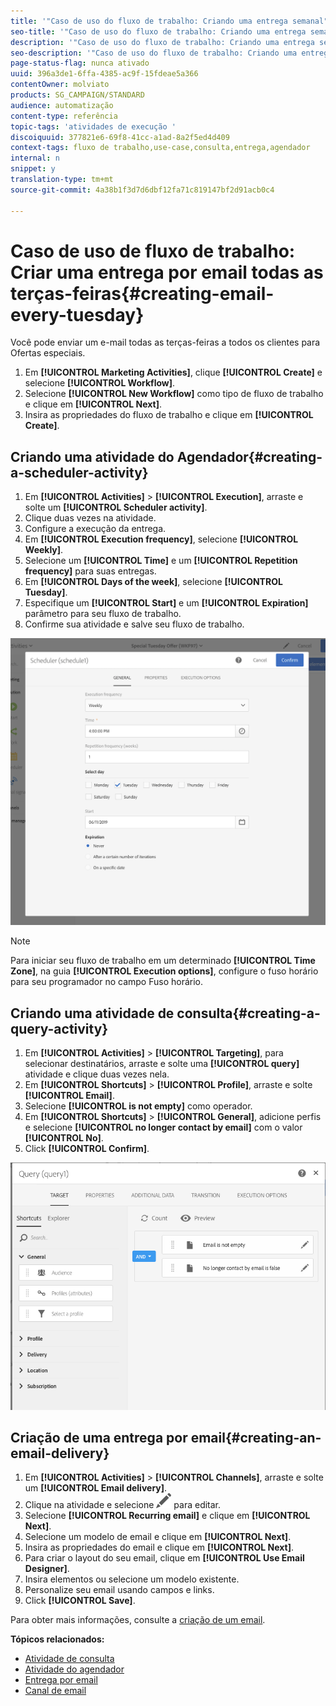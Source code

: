 ```yaml
---
title: '"Caso de uso do fluxo de trabalho: Criando uma entrega semanal"'
seo-title: '"Caso de uso do fluxo de trabalho: Criando uma entrega semanal"'
description: '"Caso de uso do fluxo de trabalho: Criando uma entrega semanal"'
seo-description: '"Caso de uso do fluxo de trabalho: Criando uma entrega semanal"'
page-status-flag: nunca ativado
uuid: 396a3de1-6ffa-4385-ac9f-15fdeae5a366
contentOwner: molviato
products: SG_CAMPAIGN/STANDARD
audience: automatização
content-type: referência
topic-tags: 'atividades de execução '
discoiquuid: 377821e6-69f8-41cc-a1ad-8a2f5ed4d409
context-tags: fluxo de trabalho,use-case,consulta,entrega,agendador
internal: n
snippet: y
translation-type: tm+mt
source-git-commit: 4a38b1f3d7d6dbf12fa71c819147bf2d91acb0c4

---
```



# Caso de uso de fluxo de trabalho: Criar uma entrega por email todas as terças-feiras{#creating-email-every-tuesday}

Você pode enviar um e-mail todas as terças-feiras a todos os clientes para Ofertas especiais.

1. Em **[!UICONTROL Marketing Activities]**, clique **[!UICONTROL Create]** e selecione **[!UICONTROL Workflow]**.
1. Selecione **[!UICONTROL New Workflow]** como tipo de fluxo de trabalho e clique em **[!UICONTROL Next]**.
1. Insira as propriedades do fluxo de trabalho e clique em **[!UICONTROL Create]**.

## Criando uma atividade do Agendador{#creating-a-scheduler-activity}

1. Em **[!UICONTROL Activities]** &gt; **[!UICONTROL Execution]**, arraste e solte um **[!UICONTROL Scheduler activity]**.
1. Clique duas vezes na atividade.
1. Configure a execução da entrega.
1. Em **[!UICONTROL Execution frequency]**, selecione **[!UICONTROL Weekly]**.
1. Selecione um **[!UICONTROL Time]** e um **[!UICONTROL Repetition frequency]** para suas entregas.
1. Em **[!UICONTROL Days of the week]**, selecione **[!UICONTROL Tuesday]**.
1. Especifique um **[!UICONTROL Start]** e um **[!UICONTROL Expiration]** parâmetro para seu fluxo de trabalho.
1. Confirme sua atividade e salve seu fluxo de trabalho.

![](assets/scheduler_properties.png)

>[!NOTE]
>
>Para iniciar seu fluxo de trabalho em um determinado **[!UICONTROL Time Zone]**, na guia **[!UICONTROL Execution options]**, configure o fuso horário para seu programador no campo Fuso horário.

## Criando uma atividade de consulta{#creating-a-query-activity}

1. Em **[!UICONTROL Activities]** &gt; **[!UICONTROL Targeting]**, para selecionar destinatários, arraste e solte uma **[!UICONTROL query]** atividade e clique duas vezes nela.
1. Em **[!UICONTROL Shortcuts]** &gt; **[!UICONTROL Profile]**, arraste e solte **[!UICONTROL Email]**.
1. Selecione **[!UICONTROL is not empty]** como operador.
1. Em **[!UICONTROL Shortcuts]** &gt; **[!UICONTROL General]**, adicione perfis e selecione **[!UICONTROL no longer contact by email]** com o valor **[!UICONTROL No]**.
1. Click **[!UICONTROL Confirm]**.

![](assets/wf-complement-query.png)

## Criação de uma entrega por email{#creating-an-email-delivery}

1. Em **[!UICONTROL Activities]** &gt; **[!UICONTROL Channels]**, arraste e solte um **[!UICONTROL Email delivery]**.
1. Clique na atividade e selecione ![](assets/edit_darkgrey-24px.png) para editar.
1. Selecione **[!UICONTROL Recurring email]** e clique em **[!UICONTROL Next]**.
1. Selecione um modelo de email e clique em **[!UICONTROL Next]**.
1. Insira as propriedades do email e clique em **[!UICONTROL Next]**.
1. Para criar o layout do seu email, clique em **[!UICONTROL Use Email Designer]**.
1. Insira elementos ou selecione um modelo existente.
1. Personalize seu email usando campos e links.
1. Click **[!UICONTROL Save]**.

Para obter mais informações, consulte a [criação de um email](../../designing/using/designing-from-scratch.md#designing-an-email-content-from-scratch).

**Tópicos relacionados:**

* [Atividade de consulta](../..//automating/using/query.md)
* [Atividade do agendador](../..//automating/using/scheduler.md)
* [Entrega por email](../..//automating/using/email-delivery.md)
* [Canal de email](../..//channels/using/creating-an-email.md)
